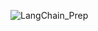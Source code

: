 ![LangChain_Prep](https://socialify.git.ci/p2kalita/LangChain_Prep/image?language=1&name=1&owner=1&pattern=Circuit%20Board&stargazers=1&theme=Light)
